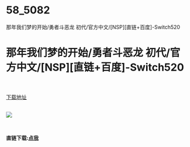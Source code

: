 # 58_5082
那年我们梦的开始/勇者斗恶龙 初代/官方中文/[NSP][直链+百度]-Switch520
# 那年我们梦的开始/勇者斗恶龙 初代/官方中文/[NSP][直链+百度]-Switch520
 <br/></br>
[下载地址](https://www.switch520.cc/article/5082 "下载地址")
<br/></br>

<p><span><strong><img src="https://ae01.alicdn.com/kf/Ud53c218908cd481cb00ab16cf268b83fI.jpg"></strong></span></p>
<p><span><strong><br></strong></span></p>
<p><span><strong>直链下载:</strong></span><a href="https://ziyuan5.free520.net/DRAGON%20QUEST%20I.nsp" target="_self" style="text-decoration: underline" rel="noopener noreferrer"><span><strong>点我</strong></span></a></p>
